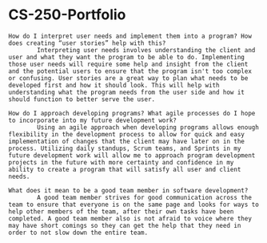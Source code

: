 # CS-250-Portfolio


    How do I interpret user needs and implement them into a program? How does creating “user stories” help with this?
            Interpreting user needs involves understanding the client and user and what they want the program to be able to do. Implementing those user needs will require some help and insight from the client and the potential users to ensure that the program isn't too complex or confusing. User stories are a great way to plan what needs to be developed first and how it should look. This will help with understanding what the program needs from the user side and how it should function to better serve the user.
    
    How do I approach developing programs? What agile processes do I hope to incorporate into my future development work?
            Using an agile approach when developing programs allows enough flexibility in the development process to allow for quick and easy implementation of changes that the client may have later on in the process. Utilizing daily standups, Scrum teams, and Sprints in my future development work will allow me to approach program development projects in the future with more certainty and confidence in my ability to create a program that will satisfy all user and client needs.
    
    What does it mean to be a good team member in software development?
            A good team member strives for good communication across the team to ensure that everyone is on the same page and looks for ways to help other members of the team, after their own tasks have been completed. A good team member also is not afraid to voice where they may have short comings so they can get the help that they need in order to not slow down the entire team. 
